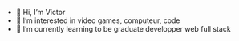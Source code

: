 - 👋 Hi, I’m Victor
- 👀 I’m interested in video games, computeur, code
- 🌱 I’m currently learning to be graduate developper web full stack



